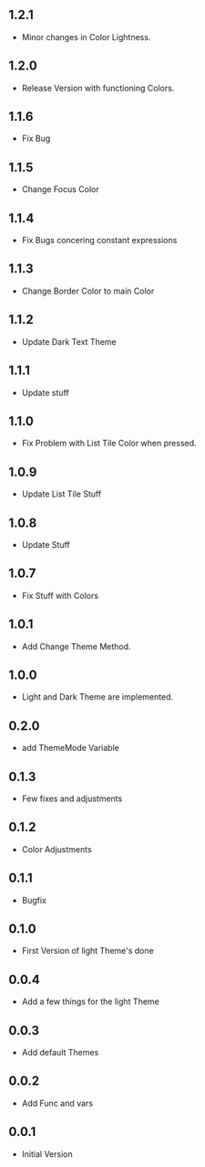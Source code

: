 ## 1.2.1

* Minor changes in Color Lightness.


## 1.2.0

* Release Version with functioning Colors.


## 1.1.6

* Fix Bug


## 1.1.5

* Change Focus Color


## 1.1.4

* Fix Bugs concering constant expressions


## 1.1.3

* Change Border Color to main Color


## 1.1.2

* Update Dark Text Theme


## 1.1.1

* Update stuff


## 1.1.0

* Fix Problem with List Tile Color when pressed.


## 1.0.9

* Update List Tile Stuff


## 1.0.8

* Update Stuff  


## 1.0.7

* Fix Stuff with Colors


## 1.0.1

* Add Change Theme Method.


## 1.0.0

* Light and Dark Theme are implemented.


## 0.2.0

* add ThemeMode Variable


## 0.1.3

* Few fixes and adjustments


## 0.1.2

* Color Adjustments


## 0.1.1

* Bugfix


## 0.1.0

* First Version of light Theme's done


## 0.0.4

* Add a few things for the light Theme


## 0.0.3

* Add default Themes


## 0.0.2

* Add Func and vars


## 0.0.1

* Initial Version 